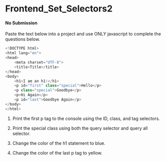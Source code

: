 # Frontend_Set_Selectors2
#### No Submission 
Paste the text below into a project and use ONLY javascript to complete the questions below.
```javascript
<!DOCTYPE html>
<html lang="en">
<head>
	<meta charset="UTF-8">
	<title>Title</title>
</head>
<body>
	<h1>I am an h1!</h1>
	<p id="first" class="special">Hello</p>
	<p class="special">Goodbye</p>
	<p>Hi Again</p>
	<p id="last">Goodbye Again</p>
</body>
</html>
```

1) Print the first p tag to the console using the ID, class, and tag selectors.

2) Print the special class using both the query selector and query all selector.

3) Change the color of the h1 statement to blue.

4) Change the color of the last p tag to yellow.
